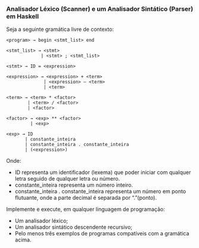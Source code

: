 ### Analisador Léxico (Scanner) e um Analisador Sintático (Parser) em Haskell 

Seja a seguinte gramática livre de contexto:

```
<program> → begin <stmt_list> end

<stmt_list> → <stmt> 
             | <stmt> ; <stmt_list>

<stmt> → ID = <expression>

<expression> → <expression> + <term> 
              | <expression> – <term> 
              | <term>

<term> → <term> * <factor> 
        | <term> / <factor> 
        | <factor>

<factor> → <exp> ** <factor> 
         | <exp>

<exp> → ID 
       | constante_inteira 
       | constante_inteira . constante_inteira 
       | (<expression>)
```

Onde:
* ID representa um identificador (lexema) que poder iniciar com qualquer letra seguido de qualquer letra ou número.
* constante_inteira representa um número inteiro.
* constante_inteira . constante_inteira representa um número em ponto flutuante, onde a parte decimal é separada por “.”(ponto).

Implemente e execute, em qualquer linguagem de programação:

* Um analisador léxico;
* Um analisador sintático descendente recursivo;
* Pelo menos três exemplos de programas compatíveis com a gramática acima.

